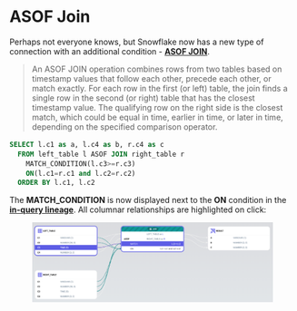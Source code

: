 # ASOF Join

Perhaps not everyone knows, but Snowflake now has a new type of connection with an additional condition - [**ASOF JOIN**](https://docs.snowflake.com/en/sql-reference/constructs/asof-join).

> An ASOF JOIN operation combines rows from two tables based on timestamp values that follow each other, precede each other, or match exactly. For each row in the first (or left) table, the join finds a single row in the second (or right) table that has the closest timestamp value. The qualifying row on the right side is the closest match, which could be equal in time, earlier in time, or later in time, depending on the specified comparison operator.

```sql
SELECT l.c1 as a, l.c4 as b, r.c4 as c
  FROM left_table l ASOF JOIN right_table r
    MATCH_CONDITION(l.c3>=r.c3)
    ON(l.c1=r.c1 and l.c2=r.c2)
  ORDER BY l.c1, l.c2
```

The **MATCH\_CONDITION** is now displayed next to the **ON** condition in the [**in-query lineage**](../features/in-query-lineage.md). All columnar relationships are highlighted on click:

<figure><img src="../.gitbook/assets/image (22).png" alt=""><figcaption></figcaption></figure>
